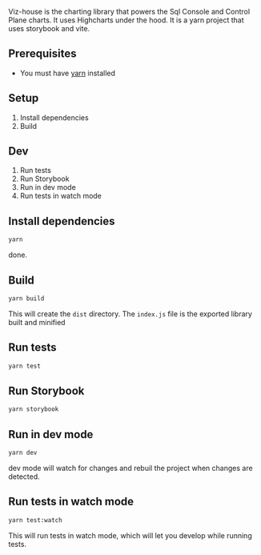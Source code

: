 Viz-house is the charting library that powers the Sql Console and Control Plane charts. It uses Highcharts under the hood. It is a yarn project that uses storybook and vite.

## Prerequisites
- You must have [yarn](https://classic.yarnpkg.com/lang/en/docs/install/) installed

## Setup

1. Install dependencies
1. Build

## Dev
1. Run tests
1. Run Storybook
1. Run in dev mode
1. Run tests in watch mode

## Install dependencies

```sh
yarn
```

done.

## Build

```sh
yarn build
```
This will create the `dist` directory. The `index.js` file is the exported library built and minified


## Run tests

```sh
yarn test
```

## Run Storybook

```sh
yarn storybook
```

## Run in dev mode

```sh
yarn dev
```

dev mode will watch for changes and rebuil the project when changes are detected.


## Run tests in watch mode

```sh
yarn test:watch
```

This will run tests in watch mode, which will let you develop while running tests.
